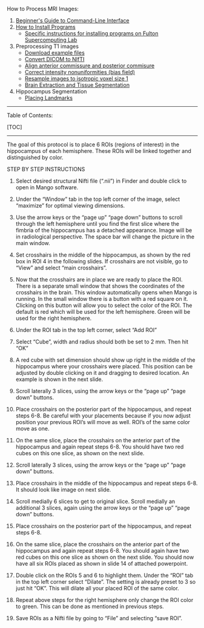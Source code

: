How to Process MRI Images:

1. [Beginner's Guide to Command-Line Interface](begin_primer)
2. [How to Install Programs](Home)
	* [Specific instructions for installing programs on Fulton Supercomputing Lab](fsl)
3. Preprocessing T1 images
     * [Download example files](https://bitbucket.org/njhunsaker/preprocessing-t1-example)
     * [Convert DICOM to NIfTI](preprocessing_dcm2nii)
     * [Align anterior commissure and posterior commisure](preprocessing_acpcdetect)
     * [Correct intensity nonuniformities (bias field)](preprocessing_N4BiasFieldCorrection)
     * [Resample images to isotropic voxel size 1](preprocessing_resample)
     * [Brain Extraction and Tissue Segmentation](preprocessing_antscorticalthickness)
4. Hippocampus Segmentation
     * [Placing Landmarks](hpc_landmarks)

---------------------------------------

Table of Contents:

[TOC]

---------------------------------------

The goal of this protocol is to place 6 ROIs (regions of interest) in the hippocampus of each hemisphere. 
These ROIs will be linked together and distinguished by color.

STEP BY STEP INSTRUCTIONS

1. Select desired structural Nifti file (“.nii”) in Finder and double click to open in Mango software.
 
2. Under the “Window” tab in the top left corner of the image, select “maximize” for optimal viewing dimensions.

3. Use the arrow keys or the “page up” “page down” buttons to scroll through the left hemisphere until you find the first slice where the fimbria of the hippocampus has a detached appearance.  Image will be in radiological perspective. The space bar will change the picture in the main window.

4. Set crosshairs in the middle of the hippocampus, as shown by the red box in ROI 4 in the following slides. If crosshairs are not visible, go to “View” and select “main crosshairs”. 

5. Now that the crosshairs are in place we are ready to place the ROI. There is a separate small window that shows the coordinates of the crosshairs in the brain. This window automatically opens when Mango is running. In the small window there is a button with a red square on it. Clicking on this button will allow you to select the color of the ROI. The default is red which will be used for the left hemisphere. Green will be used for the right hemisphere.
 
6. Under the ROI tab in the top left corner, select “Add ROI”
 
7. Select “Cube”, width and radius should both be set to 2 mm. Then hit “OK” 

8. A red cube with set dimension should show up right in the middle of the hippocampus where your crosshairs were placed. This position can be adjusted by double clicking on it and dragging to desired location. An example is shown in the next slide.

9. Scroll laterally 3 slices, using the arrow keys or the “page up” “page down” buttons.

10. Place crosshairs on the posterior part of the hippocampus, and repeat steps 6-8. Be careful with your placements because if you now adjust position your previous ROI’s will move as well. ROI’s of the same color move as one.
 
11. On the same slice, place the crosshairs on the anterior part of the hippocampus and again repeat steps 6-8. You should have two red cubes on this one slice, as shown on the next slide.

12. Scroll laterally 3 slices, using the arrow keys or the “page up” “page down” buttons.

13. Place crosshairs in the middle of the hippocampus and repeat steps 6-8. It should look like image on next slide.

14. Scroll medially 6 slices to get to original slice. Scroll medially an additional 3 slices, again using the arrow keys or the “page up” “page down” buttons.

15. Place crosshairs on the posterior part of the hippocampus, and repeat steps 6-8.

16. On the same slice, place the crosshairs on the anterior part of the hippocampus and again repeat steps 6-8. You should again have two red cubes on this one slice as shown on the next slide.
You should now have all six ROIs placed as shown in slide 14 of attached powerpoint.

17. Double click on the ROIs 5 and 6 to highlight them. Under the “ROI” tab in the top left corner select “Dilate”. The setting is already preset to 3 so just hit “OK”.  This will dilate all your placed ROI of the same color.

18. Repeat above steps for the right hemisphere only change the ROI color to green. This can be done as mentioned in previous steps.
 
19. Save ROIs as a Nifti file by going to “File” and selecting “save ROI”. 
